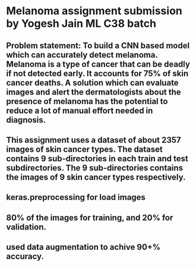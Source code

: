 # Melanoma assignment submission by Yogesh Jain ML C38 batch
## Problem statement: To build a CNN based model which can accurately detect melanoma. Melanoma is a type of cancer that can be deadly if not detected early. It accounts for 75% of skin cancer deaths. A solution which can evaluate images and alert the dermatologists about the presence of melanoma has the potential to reduce a lot of manual effort needed in diagnosis.
## This assignment uses a dataset of about 2357 images of skin cancer types. The dataset contains 9 sub-directories in each train and test subdirectories. The 9 sub-directories contains the images of 9 skin cancer types respectively.
## keras.preprocessing for load images 
##  80% of the images for training, and 20% for validation.
## used data augmentation to achive 90+% accuracy.
